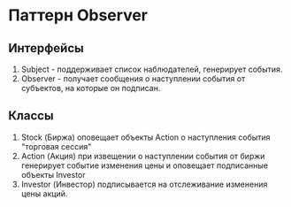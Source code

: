# Паттерн Observer
## Интерфейсы
1. Subject - поддерживает список наблюдателей, генерирует события.
2. Observer - получает сообщения о наступлении события от субъектов, на которые он подписан.
## Классы
1. Stock (Биржа) оповещает объекты Action о наступления события "торговая сессия"
2. Action (Акция) при извещении о наступлении события от биржи генерирует событие изменения цены и оповещает подписанные объекты Investor
3. Investor (Инвестор) подписывается на отслеживание изменения цены акций.